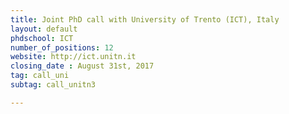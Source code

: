 ```yaml
---
title: Joint PhD call with University of Trento (ICT), Italy
layout: default
phdschool: ICT
number_of_positions: 12
website: http://ict.unitn.it
closing_date : August 31st, 2017
tag: call_uni
subtag: call_unitn3

---
```

